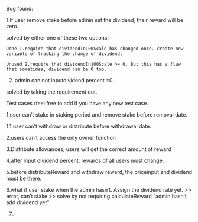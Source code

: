Bug found:

1.If user remove stake before admin set the dividend, their reward will be zero.
  
  solved by either one of these two options:
  
    Done 1.require that dividendIn100Scale has changed once. create new variable of tracking the change of dividend.
    
    Unused 2.require that dividendIn100Scale >= 0. But this has a flaw that sometimes, dividend can be 0 too.
    
2. admin can not inputdividend percent =0 
    
  solved by taking the requirement out.



Test cases (feel free to add if you have any new test case.

1.user can’t stake in staking period and remove stake before removal date.

1.1.user can’t  withdraw or distribute before withdrawal date.

2.users can’t access the only owner function

3.Distribute allowances, users will get the correct amount of reward

4.after input dividend percent, rewards of all users must change.

5.before distributeReward and withdraw reward, the priceinput and dividend must be there.

6.what if user stake when the admin hasn’t. Assign the dividend rate yet. >> error, can’t stake >> solve by not requiring calculateReward “admin hasn’t add dividend yet”

7.


